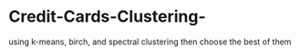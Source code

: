 # Credit-Cards-Clustering-
 using k-means, birch, and spectral clustering then choose the best of them
